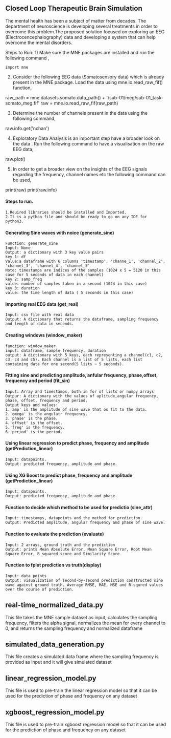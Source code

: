 ## Closed Loop Therapeutic Brain Simulation

The mental health has been a subject of matter from decades. The
department of neuroscience is developing several treatments in order to
overcome this problem.The proposed solution focused on exploring an EEG
(Electrocencephalography) data and developing a system that can help
overcome the mental disorders.

Steps to Run: 1) Make sure the MNE packages are installed and run the
following command ,

    import mne

2)  Consider the following EEG data (Somatosensory data) which is
    already present in the MNE package. Load the data using
    mne.io.read\_raw\_fif() function,

   raw\_path = mne.datasets.somato.data\_path() +
    '/sub-01/meg/sub-01\_task-somato\_meg.fif' raw =
    mne.io.read\_raw\_fif(raw\_path)

3)  Determine the number of channels present in the data using the
    following command,

   raw.info.get('nchan')

4)  Exploratory Data Analysis is an important step have a broader look
    on the data . Run the following command to have a visualisation on
    the raw EEG data,

   raw.plot()

5)  In order to get a broader view on the insights of the EEG signals
    regarding the frequency, channel names etc the following command can
    be used,

  print(raw) 
  print(raw.info)



#### Steps to run.

    1.Reuired libraries should be installed and Imported.
    2.It is a python file and should be ready to go on any IDE for python3.

#### Generating Sine waves with noice (generate_sine)
    Function: generate_sine
    Input: None
    Output: a dictionary with 3 key value pairs
    key 1: df
    Value:a dataframe with 6 columns 'timestamp', 'channe_1', 'channel_2', 'channel_3', 'channel_4', 'channel_5'
    Note: timestamps are indices of the samples (1024 x 5 = 5120 in this case for 5 seconds of data in each channel)
    key 2: samp_freq 
    value: number of samples taken in a second (1024 in this case)
    key 3: duration
    value: the time length of data ( 5 seconds in this case)

#### Importing real EEG data (get_real)
    Input: csv file with real data
    Output: A dictionary that returns the dataframe, sampling frequency and length of data in seconds.

#### Creating windows (window_maker)
    function: window_maker
    input: dataframe, sample frequency, duration
    output: A dictionary with 5 keys, each representing a channel(c1, c2, c3, c4 and c5). Each channel is a list of 5 lists, each list containing data for one second(5 lists ~ 5 seconds).
    
#### Fitting sine and predicting amplitude, anfular frequency, phase,offset, frequency and period (fit_sin)
    Input: Array and timestamps, both in for of lists or numpy arrays
    Outpur: A dictionary with the values of aplitude,angular frequency, phase, offset, frequency and period.
    Output keys and values:
    1.'amp' is the amplitude of sine wave that os fit to the data.
    2.'omega' is the angulatr frequency.
    3.'phase' is the phase.
    4.'offset' is the offset.
    5.'freq' is the frequency.
    6.'period' is the period.
    
#### Using linear regression to predict phase, frequency and amplitude (getPrediction_linear)
    Input: datapoints.
    Output: predicted frequency, amplitude and phase.  
    
#### Using XG Boost to predict phase, frequency and amplitude (getPrediction_linear)
    Input: datapoints.
    Output: predicted frequency, amplitude and phase.  
    
#### Function to decide which method to be used for predictio (sine_attr)
    Input: timestamps, datapoints and the method for prediction.
    Output: Predicted amplitude, angular frequency and phase of sine wave.
    
#### Function to evaluate the prediction (evaluate)
    Input: 2 arrays, ground truth and the prediction
    Output: prints Mean Absolute Error, Mean Square Error, Root Mean Square Error, R squared score and Similarity Score
        
#### Function to fplot prediction vs truth(display)
    Input: data points
    Output: visualization of second-by-second prediction constructed sine wave against ground truth. Average RMSE, MAE, MSE and R-squred values over the course of prediction.


## real-time_normalized_data.py
This file takes the MNE sample dataset as input, calculates the sampling frequency, filters the alpha signal, normalizes the mean for every channel to 0, and returns the sampling frequency and normalized dataframe

## simulated_data_generation.py
This file creates a simulated data frame where the sampling frequency is provided as input and it will give simulated dataset

## linear_regression_model.py
This file is used to pre-train the linear regression model so that it can be used for the prediction of phase and frequency on any dataset

## xgboost_regression_model.py
This file is used to pre-train xgboost regression model so that it can be used for the prediction of phase and frequency on any dataset